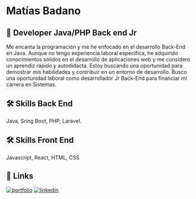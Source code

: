 
# Matías Badano


## 🚀 Developer Java/PHP Back end Jr
Me encanta la programación y me he enfocado en el desarrollo Back-End en Java. Aunque no tengo experiencia laboral específica, he adquirido conocimientos sólidos en el desarrollo de aplicaciones web y me considero un aprendiz rápido y autodidacta. Estoy buscando una oportunidad para demostrar mis habilidades y contribuir en un entorno de desarrollo.
Busco una oportunidad laboral como desarrollador Jr Back-End para financiar mi carrera en Sistemas.



## 🛠 Skills Back End
Java, Sring Boot, PHP, Laravel.

## 🛠 Skills Front End
Javascript, React, HTML, CSS

## 🔗 Links
[![portfolio](https://img.shields.io/badge/my_portfolio-000?style=for-the-badge&logo=ko-fi&logoColor=white)](https://app.aluracursos.com/emprega-one/profile/matiasss95)
[![linkedin](https://img.shields.io/badge/linkedin-0A66C2?style=for-the-badge&logo=linkedin&logoColor=white)](https://www.linkedin.com/in/matiasjb95/)

